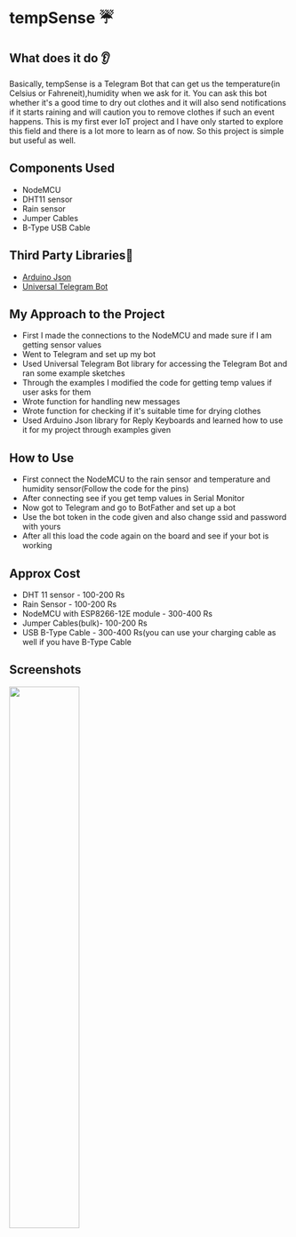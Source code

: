 # tempSense :umbrella:
## What does it do :ear:
Basically, tempSense is a Telegram Bot that can get us the temperature(in Celsius or Fahreneit),humidity when we ask for it. You can ask this bot whether it's a good time to dry out clothes and it will also send notifications if it starts raining and will caution you to remove clothes if such an event happens. This is my first ever IoT project and I have only started to explore this field and there is a lot more to learn as of now. So this project is simple but useful as well.

## Components Used
<ul>
  <li>NodeMCU</li>
  <li>DHT11 sensor</li>
  <li>Rain sensor</li>
  <li>Jumper Cables</li>
  <li>B-Type USB Cable</li>
</ul>
  
## Third Party Libraries:key:
<ul>
  <li><a href="https://github.com/bblanchon/ArduinoJson">Arduino Json</a></li>
  <li><a href="https://github.com/witnessmenow/Universal-Arduino-Telegram-Bot">Universal Telegram Bot</a></li>
 </ul>
 <h2>My Approach to the Project</h2>
 <ul>
  <li>First I made the connections to the NodeMCU and made sure if I am getting sensor values</li>
  <li>Went to Telegram and set up my bot</li>
  <li>Used Universal Telegram Bot library for accessing the Telegram Bot and ran some example sketches</li>
  <li>Through the examples I modified the code for getting temp values if user asks for them</li>
  <li>Wrote function for handling new messages</li>
  <li>Wrote function for checking if it's suitable time for drying clothes</li>
  <li>Used Arduino Json library for Reply Keyboards and learned how to use it for my project through examples given</li>
  </ul>
 <h2>How to Use</h2>
 <ul>
  <li>First connect the NodeMCU to the rain sensor and temperature and humidity sensor(Follow the code for the pins)</li>
  <li>After connecting see if you get temp values in Serial Monitor</li>
  <li>Now got to Telegram and go to BotFather and set up a bot</li>
  <li>Use the bot token in the code given and also change ssid and password with yours</li>
  <li>After all this load the code again on the board and see if your bot is working</li>
  </ul>
  <h2>Approx Cost</h2>
  <ul>
  <li>DHT 11 sensor - 100-200 Rs</li>
  <li>Rain Sensor - 100-200 Rs</li>
  <li>NodeMCU with ESP8266-12E module - 300-400 Rs</li>
  <li>Jumper Cables(bulk)- 100-200 Rs</li>
  <li>USB B-Type Cable - 300-400 Rs(you can use your charging cable as well if you have B-Type Cable</li>
  </ul>
  
<h2>Screenshots</h2>
<img src="https://user-images.githubusercontent.com/53506835/90505384-26194b00-e170-11ea-8c1d-0a05434e9ae7.jpg" width=50%>
